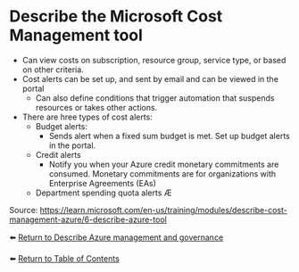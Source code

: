 # Describe the Microsoft Cost Management tool

* Can view costs on subscription, resource group, service type, or based on other criteria.
* Cost alerts can be set up, and sent by email and can be viewed in the portal
   * Can also define conditions that trigger automation that suspends resources or takes other actions.
* There are hree types of cost alerts:
   * Budget alerts: 
      * Sends alert when a fixed sum budget is met. Set up budget alerts in the portal.
   * Credit alerts
      * Notify you when your Azure credit monetary commitments are consumed. Monetary commitments are for organizations with Enterprise Agreements (EAs)
   * Department spending quota alerts
      Æ

Source: https://learn.microsoft.com/en-us/training/modules/describe-cost-management-azure/6-describe-azure-tool

⬅️ [Return to Describe Azure management and governance](README.md)

⬅️ [Return to Table of Contents](../README.md)
